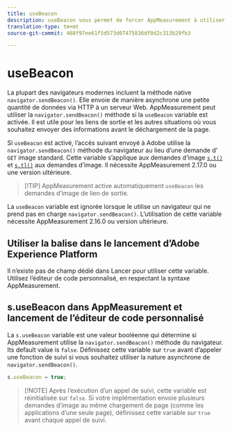 ```yaml
---
title: useBeacon
description: useBeacon vous permet de forcer AppMeasurement à utiliser l’API sendBeacon des navigateurs
translation-type: tm+mt
source-git-commit: 468f97ee61f5d573d07475836df8d2c313b29fb3

---
```



# useBeacon

La plupart des navigateurs modernes incluent la méthode native `navigator.sendBeacon()`. Elle envoie de manière asynchrone une petite quantité de données via HTTP à un serveur Web. AppMeasurement peut utiliser la `navigator.sendBeacon()` méthode si la `useBeacon` variable est activée. Il est utile pour les liens de sortie et les autres situations où vous souhaitez envoyer des informations avant le déchargement de la page.

Si `useBeacon` est activé, l’accès suivant envoyé à Adobe utilise la `navigator.sendBeacon()` méthode du navigateur au lieu d’une demande d’ `GET` image standard. Cette variable s’applique aux demandes d’image [`s.t()`](../functions/t-method.md) et [`s.tl()`](../functions/tl-method.md) aux demandes d’image. Il nécessite AppMeasurement 2.17.0 ou une version ultérieure.

> [!TIP] AppMeasurement active automatiquement `useBeacon` les demandes d’image de lien de sortie.

La `useBeacon` variable est ignorée lorsque le utilise un navigateur qui ne prend pas en charge `navigator.sendBeacon()`. L’utilisation de cette variable nécessite AppMeasurement 2.16.0 ou version ultérieure.

## Utiliser la balise dans le lancement d’Adobe Experience Platform

Il n’existe pas de champ dédié dans Lancer pour utiliser cette variable. Utilisez l’éditeur de code personnalisé, en respectant la syntaxe AppMeasurement.

## s.useBeacon dans AppMeasurement et lancement de l’éditeur de code personnalisé

La `s.useBeacon` variable est une valeur booléenne qui détermine si AppMeasurement utilise la `navigator.sendBeacon()` méthode du navigateur. Its default value is `false`. Définissez cette variable sur `true` avant d’appeler une fonction de suivi si vous souhaitez utiliser la nature asynchrone de `navigator.sendBeacon()`.

```js
s.useBeacon = true;
```

> [!NOTE] Après l’exécution d’un appel de suivi, cette variable est réinitialisée sur `false`. Si votre implémentation envoie plusieurs demandes d’image au même chargement de page (comme les applications d’une seule page), définissez cette variable sur `true` avant chaque appel de suivi.
